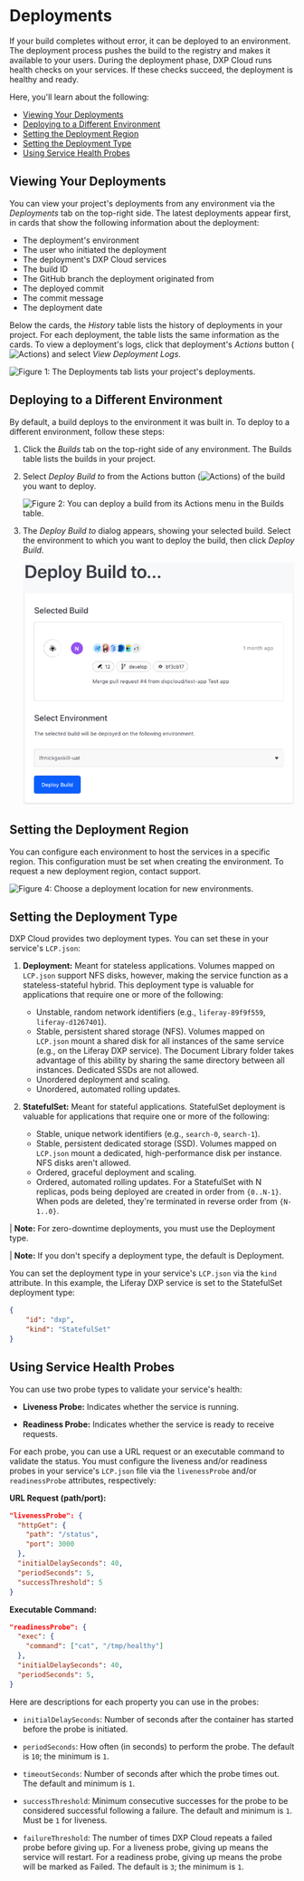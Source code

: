 # Deployments

If your build completes without error, it can be deployed to an environment. 
The deployment process pushes the build to the registry and makes it available 
to your users. During the deployment phase, DXP Cloud runs health checks on your 
services. If these checks succeed, the deployment is healthy and ready. 

Here, you'll learn about the following: 

-   [Viewing Your Deployments](#viewing-your-deployments)
-   [Deploying to a Different Environment](#deploying-to-a-different-environment)
-   [Setting the Deployment Region](#setting-the-deployment-region)
-   [Setting the Deployment Type](#setting-the-deployment-type)
-   [Using Service Health Probes](#using-service-health-probes)

## Viewing Your Deployments

You can view your project's deployments from any environment via the 
*Deployments* tab on the top-right side. The latest deployments appear first, in 
cards that show the following information about the deployment: 

-   The deployment's environment
-   The user who initiated the deployment
-   The deployment's DXP Cloud services
-   The build ID
-   The GitHub branch the deployment originated from
-   The deployed commit
-   The commit message
-   The deployment date

Below the cards, the *History* table lists the history of deployments in your 
project. For each deployment, the table lists the same information as the cards. 
To view a deployment's logs, click that deployment's *Actions* button 
(![Actions](../../images/icon-actions.png)) 
and select *View Deployment Logs*. 

![Figure 1: The Deployments tab lists your project's deployments.](../../images/deployments.png)

## Deploying to a Different Environment

By default, a build deploys to the environment it was built in. To deploy to a 
different environment, follow these steps: 

1.  Click the *Builds* tab on the top-right side of any environment. The Builds 
    table lists the builds in your project. 

2.  Select *Deploy Build to* from the Actions button 
    (![Actions](../../images/icon-actions.png)) 
    of the build you want to deploy. 

    ![Figure 2: You can deploy a build from its Actions menu in the Builds table.](../../images/builds-deploy-to.png)

3.  The *Deploy Build to* dialog appears, showing your selected build. Select 
    the environment to which you want to deploy the build, then click 
    *Deploy Build*. 

    ![Figure 3: Deploy the build to your selected environment.](../../images/builds-deploy-environment.png)

## Setting the Deployment Region

You can configure each environment to host the services in a specific region. 
This configuration must be set when creating the environment. To request a new 
deployment region, contact support. 

![Figure 4: Choose a deployment location for new environments.](../../images/deployment-region.png)

## Setting the Deployment Type

DXP Cloud provides two deployment types. You can set these in your service's 
`LCP.json`: 

1.  **Deployment:** Meant for stateless applications. Volumes mapped on 
    `LCP.json` support NFS disks, however, making the service function as a 
    stateless-stateful hybrid. This deployment type is valuable for applications 
    that require one or more of the following: 

    -   Unstable, random network identifiers (e.g., `liferay-89f9f559`, 
        `liferay-d1267401`). 
    -   Stable, persistent shared storage (NFS). Volumes mapped on `LCP.json` 
        mount a shared disk for all instances of the same service (e.g., on the 
        Liferay DXP service). The Document Library folder takes advantage of 
        this ability by sharing the same directory between all instances. 
        Dedicated SSDs are not allowed. 
    -   Unordered deployment and scaling. 
    -   Unordered, automated rolling updates. 

2.  **StatefulSet:** Meant for stateful applications. StatefulSet deployment is 
    valuable for applications that require one or more of the following: 

    -   Stable, unique network identifiers (e.g., `search-0`, `search-1`). 
    -   Stable, persistent dedicated storage (SSD). Volumes mapped on `LCP.json` 
        mount a dedicated, high-performance disk per instance. NFS disks aren't 
        allowed. 
    -   Ordered, graceful deployment and scaling. 
    -   Ordered, automated rolling updates. For a StatefulSet with N replicas, 
        pods being deployed are created in order from `{0..N-1}`. When pods are 
        deleted, they're terminated in reverse order from `{N-1..0}`. 

| **Note:** For zero-downtime deployments, you must use the Deployment type. 

| **Note:** If you don't specify a deployment type, the default is Deployment. 

You can set the deployment type in your service's `LCP.json` via the `kind` 
attribute. In this example, the Liferay DXP service is set to the StatefulSet 
deployment type: 

```json
{
    "id": "dxp",
    "kind": "StatefulSet"
}
```

## Using Service Health Probes

You can use two probe types to validate your service's health: 

-   **Liveness Probe:** Indicates whether the service is running. 

-   **Readiness Probe:** Indicates whether the service is ready to receive 
    requests. 

For each probe, you can use a URL request or an executable command to validate 
the status. You must configure the liveness and/or readiness probes in your 
service's `LCP.json` file via the `livenessProbe` and/or `readinessProbe` 
attributes, respectively: 

**URL Request (path/port):**

```json
"livenessProbe": {
  "httpGet": {
    "path": "/status",
    "port": 3000
  },
  "initialDelaySeconds": 40,
  "periodSeconds": 5,
  "successThreshold": 5
}
```

**Executable Command:** 

```json
"readinessProbe": {
  "exec": {
    "command": ["cat", "/tmp/healthy"]
  },
  "initialDelaySeconds": 40,
  "periodSeconds": 5,
}
```

Here are descriptions for each property you can use in the probes: 

-   `initialDelaySeconds`: Number of seconds after the container has started 
    before the probe is initiated. 

-   `periodSeconds`: How often (in seconds) to perform the probe. The default is 
    `10`; the minimum is `1`. 

-   `timeoutSeconds`: Number of seconds after which the probe times out. The 
    default and minimum is `1`. 

-   `successThreshold`: Minimum consecutive successes for the probe to be 
    considered successful following a failure. The default and minimum is `1`. 
    Must be `1` for liveness. 

-   `failureThreshold`: The number of times DXP Cloud repeats a failed probe 
    before giving up. For a liveness probe, giving up means the service will 
    restart. For a readiness probe, giving up means the probe will be marked as 
    Failed. The default is `3`; the minimum is `1`. 
